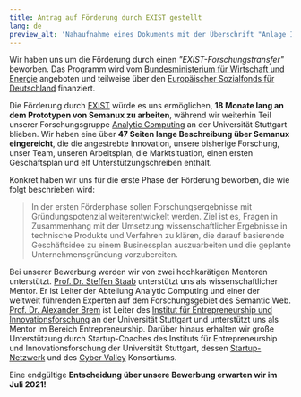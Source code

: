 ```yaml
---
title: Antrag auf Förderung durch EXIST gestellt
lang: de
preview_alt: 'Nahaufnahme eines Dokuments mit der Überschrift "Anlage I.1 zum Antrag auf EXIST-Forschungstransfer. Semanux: Inklusion im Web. Projektbeschreibung."'
---
```


Wir haben uns um die Förderung durch einen *"EXIST-Forschungstransfer"* beworben. Das Programm wird vom [Bundesministerium für Wirtschaft und Energie](https://www.bmwi.de/Navigation/DE/Home/home.html) angeboten und teilweise über den [Europäischer Sozialfonds für Deutschland](https://www.esf.de/portal/DE/Startseite/inhalt.html) finanziert.

Die Förderung durch [EXIST](https://www.exist.de/DE/Programm/Exist-Forschungstransfer/inhalt.html) würde es uns ermöglichen, **18 Monate lang an dem Prototypen von Semanux zu arbeiten**, während wir weiterhin Teil unserer Forschungsgruppe [Analytic Computing](https://www.ipvs.uni-stuttgart.de/departments/ac) an der Universität Stuttgart blieben. Wir haben eine über **47 Seiten lange Beschreibung über Semanux eingereicht**, die die angestrebte Innovation, unsere bisherige Forschung, unser Team, unseren Arbeitsplan, die Marktsituation, einen ersten Geschäftsplan und elf Unterstützungschreiben enthält.

Konkret haben wir uns für die erste Phase der Förderung beworben, die wie folgt beschrieben wird:

> In der ersten Förderphase sollen Forschungsergebnisse mit Gründungspotenzial weiterentwickelt werden. Ziel ist es, Fragen in Zusammenhang mit der Umsetzung wissenschaftlicher Ergebnisse in technische Produkte und Verfahren zu klären, die darauf basierende Geschäftsidee zu einem Businessplan auszuarbeiten und die geplante Unternehmensgründung vorzubereiten.

Bei unserer Bewerbung werden wir von zwei hochkarätigen Mentoren unterstützt. [Prof. Dr. Steffen Staab](https://www.ipvs.uni-stuttgart.de/institute/team/Staab-00001) unterstützt uns als wissenschaftlicher Mentor. Er ist Leiter der Abteilung Analytic Computing und einer der weltweit führenden Experten auf dem Forschungsgebiet des Semantic Web. [Prof. Dr. Alexander Brem](https://www.eni.uni-stuttgart.de/institut/team/Brem-00002) ist Leiter des [Institut für Entrepreneurship und Innovationsforschung](https://www.eni.uni-stuttgart.de) an der Universität Stuttgart und unterstützt uns als Mentor im Bereich Entrepreneurship. Darüber hinaus erhalten wir große Unterstützung durch Startup-Coaches des Instituts für Entrepreneurship und Innovationsforschung der Universität Stuttgart, dessen [Startup-Netzwerk](https://www.tti-stuttgart.de) und des [Cyber Valley](https://cyber-valley.de) Konsortiums.

Eine endgültige **Entscheidung über unsere Bewerbung erwarten wir im Juli 2021!**
